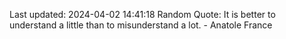 Last updated: 2024-04-02 14:41:18
Random Quote: It is better to understand a little than to misunderstand a lot. - Anatole France